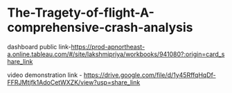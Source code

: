 # The-Tragety-of-flight-A-comprehensive-crash-analysis


dashboard public link-https://prod-apnortheast-a.online.tableau.com/#/site/lakshmipriya/workbooks/941080?:origin=card_share_link

video demonstration link - https://drive.google.com/file/d/1y45RffqHqDf-FFRJMtjfk1AdoCetWXZK/view?usp=share_link

